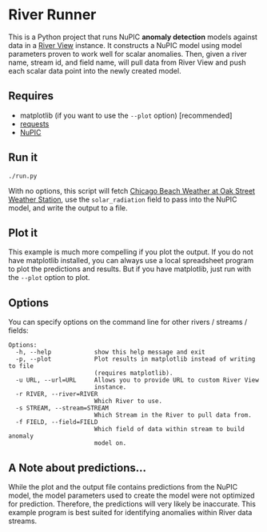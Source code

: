 # River Runner

This is a Python project that runs NuPIC **anomaly detection** models against data in a [River View](https://github.com/nupic-community/river-view) instance. It constructs a NuPIC model using model parameters proven to work well for scalar anomalies. Then, given a river name, stream id, and field name, will pull data from River View and push each scalar data point into the newly created model.

## Requires

- matplotlib (if you want to use the `--plot` option) [recommended]
- [requests](http://www.python-requests.org/)
- [NuPIC](https://github.com/numenta/nupic)

## Run it

    ./run.py

With no options, this script will fetch [Chicago Beach Weather at Oak Street Weather Station](http://data.numenta.org/chicago-beach-weather/Oak%20Street%20Weather%20Station/data.html?limit=500), use the `solar_radiation` field to pass into the NuPIC model, and write the output to a file.

## Plot it

This example is much more compelling if you plot the output. If you do not have matplotlib installed, you can always use a local spreadsheet program to plot the predictions and results. But if you have matplotlib, just run with the `--plot` option to plot.

## Options

You can specify options on the command line for other rivers / streams / fields:

```
Options:
  -h, --help            show this help message and exit
  -p, --plot            Plot results in matplotlib instead of writing to file
                        (requires matplotlib).
  -u URL, --url=URL     Allows you to provide URL to custom River View
                        instance.
  -r RIVER, --river=RIVER
                        Which River to use.
  -s STREAM, --stream=STREAM
                        Which Stream in the River to pull data from.
  -f FIELD, --field=FIELD
                        Which field of data within stream to build anomaly
                        model on.
```

## A Note about predictions...

While the plot and the output file contains predictions from the NuPIC model, the model parameters used to create the model were not optimized for prediction. Therefore, the predictions will very likely be inaccurate. This example program is best suited for identifying anomalies within River data streams.
